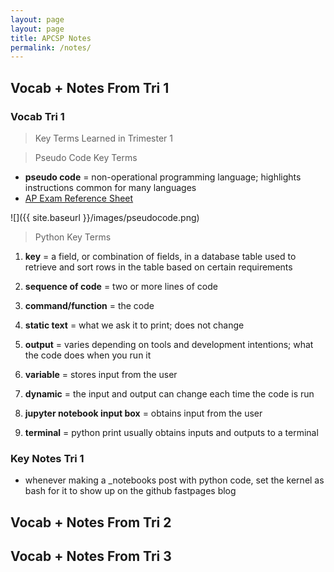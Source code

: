 ```yaml
---
layout: page
layout: page
title: APCSP Notes
permalink: /notes/
---
```

## Vocab + Notes From Tri 1

### Vocab Tri 1
> Key Terms Learned in Trimester 1

> Pseudo Code Key Terms

- **pseudo code** = non-operational programming language; highlights instructions common for many languages
- [AP Exam Reference Sheet](https://apcentral.collegeboard.org/media/pdf/ap-computer-science-principles-exam-reference-sheet.pdf)


![]({{ site.baseurl }}/images/pseudocode.png)



> Python Key Terms

1. **key** = a field, or combination of fields, in a database table used to retrieve and sort rows in the table based on certain requirements 

2. **sequence of code** = two or more lines of code

3. **command/function** = the code

4.  **static text** = what we ask it to print; does not change

5. **output** = varies depending on tools and development intentions; what the code does when you run it

6. **variable** = stores input from the user

7. **dynamic** = the input and output can change each time the code is run

8. **jupyter notebook input box** = obtains input from the user

9. **terminal** = python print usually obtains inputs and outputs to a terminal

### Key Notes Tri 1
- whenever making a _notebooks post with python code, set the kernel as bash for it to show up on the github fastpages blog

## Vocab + Notes From Tri 2

## Vocab + Notes From Tri 3